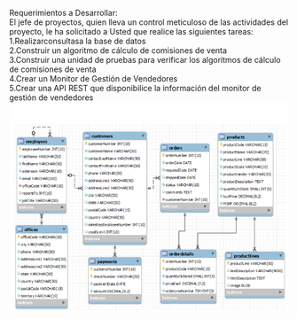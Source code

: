 Requerimientos a Desarrollar:<br>
El  jefe  de  proyectos,  quien  lleva  un  control  meticuloso  de  las  actividades  del  proyecto,  le  ha solicitado a Usted que realice las siguientes tareas:<br>
1.Realizarconsultasa la base de datos <br>
2.Construir un algoritmo de cálculo de comisiones de venta<br>
3.Construir una unidad de pruebas para verificar los algoritmos de cálculo de comisiones de venta<br>
4.Crear un Monitor de Gestión de Vendedores<br>
5.Crear una API REST que disponibilice la información del monitor de gestión de vendedores<br>
![DiagramaBBDD](https://github.com/mlilloblanco/pruebaSalidaTD/blob/master/pruebaSalidaTD/DiagramaBBDD.png)


